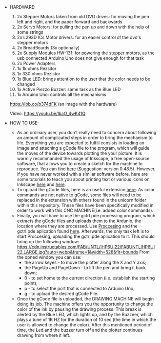 - HARDWARE: 
     1. 2x Stepper Motors taken from old DVD drives: for moving the pen left and right, and the paper forward and backwards
     2. 2x Servo Motors: for pulling the pen up and down with the help of some strings
     3. 2x L293D ICs Motor drivers: for an easier control of the dvd's stepper motors
     4. 2x BreadBoards (3x optionally)
     5. 2x Supply Modules HW-131: for powering the stepper motors, as the usb connected Arduino Uno does not give enough for that task
     6. 2x Power Adapters
     7. 1x 1k ohms Rezsitor
     8. 1x 330 ohms Rezistor
     9. 1x Blue LED: brings attention to the user that the color needs to be changed
     10. 1x Active Piezzo Buzzer: same task as the Blue LED
     11. 1x Arduino Uno: controls all the mechanisms
     
     https://ibb.co/b374dFK (an image with the hardware)
     
     Video: https://youtu.be/lbaO_4wK41Q
     
     
 - HOW TO USE:
     - As an ordinary user, you don't really need to concern about following an amount of complicated steps in order to bring the mechanism to life. Everything you are expected to fulfill consists in loading an image and attaching a gCode file to the program, which will guide the moves of the device towards plotting the your picture.
     It is warmly recommanded the usage of Inkscape, a free open-source software, that allows you to create a sketch for the machine to reproduce. You can find [here](https://inkscape.org/release/inkscape-0.92.4/) (Suggestion: version 0.48.5). However, if you have never worked with a similar software before, here are some tutorials to teach you about printing text or various icons on Inkscape [here](https://youtu.be/KD50yDop8kQ) and [here](https://youtu.be/7BFa0k6FJcc).
     - To upload the gCode files, here is an useful extension [here](https://github.com/martymcguire/inkscape-unicorn). As color commands are not native to gCode, some files will need to be replaced in the extension with others found in the unicorn folder within this repository. These files have been specifically modified in order to work with this CNC MACHINE(i.e. added color commands).
     - Finally, you will have to use the gctrl.pde processing program, which extracts the gCode files and uploads them to the Ardunio, the location where they are processed. Use [Proccesing](https://processing.org/) and the gctrl.pde aplication found [here](https://github.com/damellis/gctrl/blob/master/gctrl.pde). Afterwards, the only task left is to start Proccesing, uploading the gctrl.pde aplication to it.
 This should bring up the following window: https://cdn.instructables.com/FAB/UNTL/IHP6UI22/FABUNTLIHP6UI22.LARGE.jpg?auto=webp&frame=1&width=528&fit=bounds
     From the opned window you can use:
          - the arrow keyes - to move the plotter along the X and Y axis;
          - the PageUp and PageDown - to lift the pen and bring it back down;
          - 0 - to set home to the current direction (i.e. establish the starting point); 
          - p - to select the port that is connected to Arduino Uno;
          - g - to upload the desired gCode File. 
     - Once the gCode file is uploaded, the DRAWING MACHINE will begin doing its job. The machine offers you the opportunity to change the color of the ink by pausing the drawing process. This break is alerted by the Blue LED, which lights up, and by the Buzzeer, which plays a tune of 1K HZ for the duration of 10 sec (the time in which the user is allowed to change the color). After this mentioned period of time, the Led and the buzzer turn off and the plotter continues drawing from where it left.  
